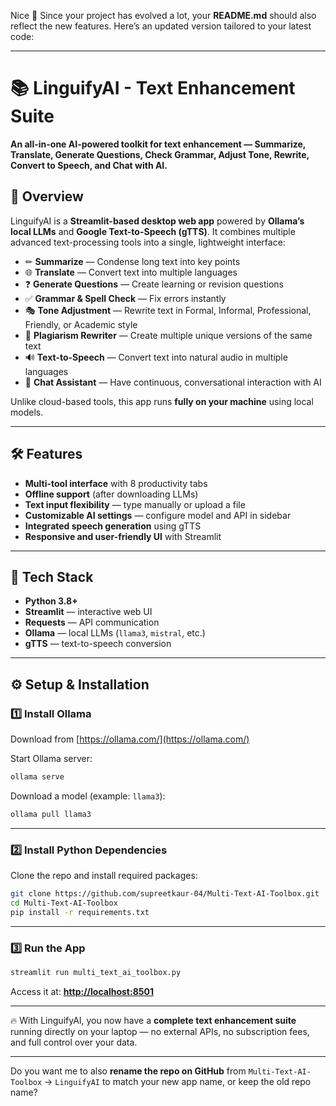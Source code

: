 Nice 🚀 Since your project has evolved a lot, your **README.md** should also reflect the new features.
Here’s an updated version tailored to your latest code:

---

# 📚 LinguifyAI - Text Enhancement Suite

**An all-in-one AI-powered toolkit for text enhancement — Summarize, Translate, Generate Questions, Check Grammar, Adjust Tone, Rewrite, Convert to Speech, and Chat with AI.**

## 🚀 Overview

LinguifyAI is a **Streamlit-based desktop web app** powered by **Ollama’s local LLMs** and **Google Text-to-Speech (gTTS)**.
It combines multiple advanced text-processing tools into a single, lightweight interface:

* ✏ **Summarize** — Condense long text into key points
* 🌐 **Translate** — Convert text into multiple languages
* ❓ **Generate Questions** — Create learning or revision questions
* ✅ **Grammar & Spell Check** — Fix errors instantly
* 🎭 **Tone Adjustment** — Rewrite text in Formal, Informal, Professional, Friendly, or Academic style
* 🔄 **Plagiarism Rewriter** — Create multiple unique versions of the same text
* 🔊 **Text-to-Speech** — Convert text into natural audio in multiple languages
* 🤖 **Chat Assistant** — Have continuous, conversational interaction with AI

Unlike cloud-based tools, this app runs **fully on your machine** using local models.

---

## 🛠 Features

* **Multi-tool interface** with 8 productivity tabs
* **Offline support** (after downloading LLMs)
* **Text input flexibility** — type manually or upload a file
* **Customizable AI settings** — configure model and API in sidebar
* **Integrated speech generation** using gTTS
* **Responsive and user-friendly UI** with Streamlit

---

## 📂 Tech Stack

* **Python 3.8+**
* **Streamlit** — interactive web UI
* **Requests** — API communication
* **Ollama** — local LLMs (`llama3`, `mistral`, etc.)
* **gTTS** — text-to-speech conversion

---

## ⚙️ Setup & Installation

### 1️⃣ Install Ollama

Download from [https://ollama.com/](https://ollama.com/)

Start Ollama server:

```bash
ollama serve
```

Download a model (example: `llama3`):

```bash
ollama pull llama3
```

---

### 2️⃣ Install Python Dependencies

Clone the repo and install required packages:

```bash
git clone https://github.com/supreetkaur-04/Multi-Text-AI-Toolbox.git
cd Multi-Text-AI-Toolbox
pip install -r requirements.txt
```

---

### 3️⃣ Run the App

```bash
streamlit run multi_text_ai_toolbox.py
```

Access it at: **[http://localhost:8501](http://localhost:8501)**

---

🔥 With LinguifyAI, you now have a **complete text enhancement suite** running directly on your laptop — no external APIs, no subscription fees, and full control over your data.

---

Do you want me to also **rename the repo on GitHub** from `Multi-Text-AI-Toolbox` → `LinguifyAI` to match your new app name, or keep the old repo name?

